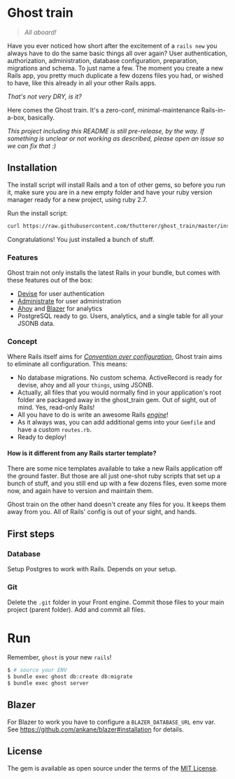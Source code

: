 # Ghost train

> _All aboard!_

Have you ever noticed how short after the excitement of a `rails new` you always have to do the same basic things all over again? User authentication, authorization, administration, database configuration, preparation, migrations and schema. To just name a few.
The moment you create a new Rails app, you pretty much duplicate a few dozens files you had, or wished to have, like this already in all your other Rails apps.

_That's not very DRY, is it?_

Here comes the Ghost train. It's a zero-conf, minimal-maintenance Rails-in-a-box, basically.

_This project including this README is still pre-release, by the way. If something is unclear or not working as described, please open an issue so we can fix that :)_


## Installation

The install script will install Rails and a ton of other gems, so before you run it, make sure you are in a new empty folder and have your ruby version manager ready for a new project, using ruby 2.7.

Run the install script:
```bash
curl https://raw.githubusercontent.com/thutterer/ghost_train/master/install | ruby
```

Congratulations! You just installed a bunch of stuff.


### Features

Ghost train not only installs the latest Rails in your bundle, but comes with these features out of the box:
- [Devise](https://github.com/heartcombo/devise) for user authentication
- [Administrate](https://github.com/thoughtbot/administrate) for user administration
- [Ahoy](https://github.com/ankane/ahoy) and [Blazer](https://github.com/ankane/blazer) for analytics
- PostgreSQL ready to go. Users, analytics, and a single table for all your JSONB data.

### Concept

Where Rails itself aims for _[Convention over configuration](https://en.wikipedia.org/wiki/Convention_over_configuration)_, Ghost train aims to eliminate all configuration. This means:

- No database migrations. No custom schema. ActiveRecord is ready for devise, ahoy and all your `things`, using JSONB.
- Actually, all files that you would normally find in your application's root folder are packaged away in the ghost_train gem. Out of sight, out of mind. Yes, read-only Rails!
- All you have to do is write an awesome Rails [_engine_](https://guides.rubyonrails.org/engines.html)!
- As it always was, you can add additional gems into your `Gemfile` and have a custom `routes.rb`.
- Ready to deploy!

#### How is it different from any Rails starter template?

There are some nice templates available to take a new Rails application off the ground faster. But those are all just one-shot ruby scripts that set up a bunch of stuff, and you still end up with a few dozens files, even some more now, and again have to version and maintain them.

Ghost train on the other hand doesn't create any files for you. It keeps them away from you. All of Rails' config is out of your sight, and hands.


## First steps

### Database

Setup Postgres to work with Rails. Depends on your setup.

### Git

Delete the `.git` folder in your Front engine. Commit those files to your main project (parent folder).
Add and commit all files.

# Run

Remember, `ghost` is your new `rails`!

```bash
$ # source your ENV
$ bundle exec ghost db:create db:migrate
$ bundle exec ghost server
```

## Blazer

For Blazer to work you have to configure a `BLAZER_DATABASE_URL` env var. See https://github.com/ankane/blazer#installation for details.

## License
The gem is available as open source under the terms of the [MIT License](https://opensource.org/licenses/MIT).
